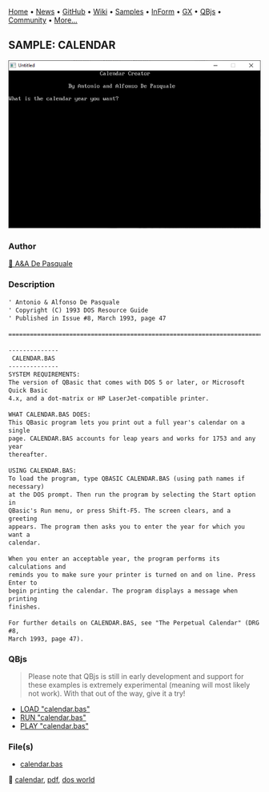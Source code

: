 [Home](https://qb64.com) • [News](../../news.md) • [GitHub](https://github.com/QB64Official/qb64) • [Wiki](https://github.com/QB64Official/qb64/wiki) • [Samples](../../samples.md) • [InForm](../../inform.md) • [GX](../../gx.md) • [QBjs](../../qbjs.md) • [Community](../../community.md) • [More...](../../more.md)

## SAMPLE: CALENDAR

![screenshot.png](img/screenshot.png)

### Author

[🐝 A&A De Pasquale](../a&a-de-pasquale.md) 

### Description

```text
' Antonio & Alfonso De Pasquale
' Copyright (C) 1993 DOS Resource Guide
' Published in Issue #8, March 1993, page 47

==============================================================================

--------------
 CALENDAR.BAS
--------------
SYSTEM REQUIREMENTS:
The version of QBasic that comes with DOS 5 or later, or Microsoft Quick Basic 
4.x, and a dot-matrix or HP LaserJet-compatible printer.

WHAT CALENDAR.BAS DOES:
This QBasic program lets you print out a full year's calendar on a single 
page. CALENDAR.BAS accounts for leap years and works for 1753 and any year 
thereafter.

USING CALENDAR.BAS:
To load the program, type QBASIC CALENDAR.BAS (using path names if necessary) 
at the DOS prompt. Then run the program by selecting the Start option in 
QBasic's Run menu, or press Shift-F5. The screen clears, and a greeting 
appears. The program then asks you to enter the year for which you want a 
calendar.

When you enter an acceptable year, the program performs its calculations and 
reminds you to make sure your printer is turned on and on line. Press Enter to 
begin printing the calendar. The program displays a message when printing 
finishes.

For further details on CALENDAR.BAS, see "The Perpetual Calendar" (DRG #8, 
March 1993, page 47).
```

### QBjs

> Please note that QBjs is still in early development and support for these examples is extremely experimental (meaning will most likely not work). With that out of the way, give it a try!

* [LOAD "calendar.bas"](https://v6p9d9t4.ssl.hwcdn.net/html/6029471/index.html?src=https://qb64.com/samples/calendar/src/calendar.bas)
* [RUN "calendar.bas"](https://v6p9d9t4.ssl.hwcdn.net/html/6029471/index.html?mode=auto&src=https://qb64.com/samples/calendar/src/calendar.bas)
* [PLAY "calendar.bas"](https://v6p9d9t4.ssl.hwcdn.net/html/6029471/index.html?mode=play&src=https://qb64.com/samples/calendar/src/calendar.bas)

### File(s)

* [calendar.bas](src/calendar.bas)

🔗 [calendar](../calendar.md), [pdf](../pdf.md), [dos world](../dos-world.md)
